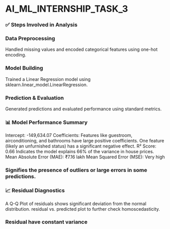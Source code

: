 # AI_ML_INTERNSHIP_TASK_3

### ✅ Steps Involved in Analysis
### Data Preprocessing
Handled missing values and encoded categorical features using one-hot encoding.
### Model Building
Trained a Linear Regression model using sklearn.linear_model.LinearRegression.
### Prediction & Evaluation
Generated predictions and evaluated performance using standard metrics.
### 📊 Model Performance Summary
Intercept: -149,634.07
Coefficients:
Features like guestroom, airconditioning, and bathrooms have large positive coefficients.
One feature (likely an unfurnished status) has a significant negative effect.
R² Score: 0.66
Indicates the model explains 66% of the variance in house prices.
Mean Absolute Error (MAE): ₹7.16 lakh
Mean Squared Error (MSE): Very high
### Signifies the presence of outliers or large errors in some predictions.
### 📈 Residual Diagnostics
A Q-Q Plot of residuals shows significant deviation from the normal distribution.
residual vs. predicted plot to further check homoscedasticity.
### Residual have constant variance



